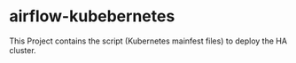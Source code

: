 # airflow-kubebernetes
This Project contains the script (Kubernetes mainfest files) to deploy the HA cluster.
